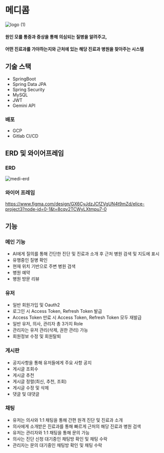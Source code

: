 # 메디콤
![logo (1)](https://github.com/user-attachments/assets/1c157835-d764-46e6-bcf5-c250ff089ba2)

#### 원인 모를 통증과 증상을 통해 의심되는 질병을 알려주고,
#### 어떤 진료과를 가야하는지와 근처에 있는 해당 진료과 병원을 찾아주는 시스템

## 기술 스택
- SpringBoot
- Spring Data JPA
- Spring Security
- MySQL
- JWT
- Gemini API

### 배포
- GCP
- Gitlab CI/CD

## ERD 및 와이어프레임
### ERD
![medi-erd](https://github.com/user-attachments/assets/22b888e7-c908-4473-adb5-7d6cea5b4c47)


### 와이어 프레임
https://www.figma.com/design/GX6CyJdzJCfZVgUN4t9mZd/elice-project3?node-id=0-1&t=8cqv2TCWyLXtmpu7-0

## 기능

### 메인 기능
- AI에게 질의를 통해 간단한 진단 및 진료과 소개 후 근처 병원 검색 및 지도에 표시
- 유행중인 질병 확인
- 현재 위치 기반으로 주변 병원 검색
- 병원 예약
- 병원 방문 리뷰

### 유저
- 일반 회원가입 및 Oauth2
- 로그인 시 Access Token, Refresh Token 발급
- Access Token 만료 시 Access Token, Refresh Token 모두 재발급
- 일반 유저, 의사, 관리자 총 3가지 Role
- 관리자는 유저 관리(삭제, 권한 관리) 가능
- 회원정보 수정 및 회원탈퇴

### 게시판
- 공지사항을 통해 유저들에게 주요 사항 공지
- 게시글 조회수
- 게시글 추천
- 게시글 정렬(최신, 추천, 조회)
- 게시글 수정 및 삭제
- 댓글 및 대댓글

### 채팅
- 유저는 의사와 1:1 채팅을 통해 간편 원격 진단 및 진료과 소개
- 의사에게 소개받은 진료과를 통해 빠르게 근처의 해당 진료과 병원 검색
- 유저는 관리자와 1:1 채팅을 통해 문의 가능
- 의사는 진단 신청 대기중인 채팅방 확인 및 채팅 수락
- 관리자는 문의 대기중인 채팅방 확인 및 채팅 수락
